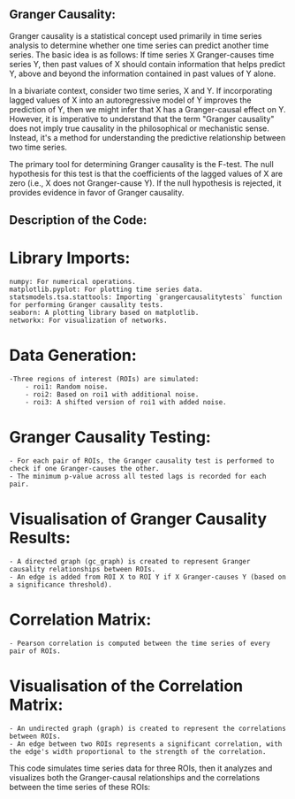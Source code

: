 ## Granger Causality:

Granger causality is a statistical concept used primarily in time series analysis to determine whether one time series can predict another time series. The basic idea is as follows: If time series X Granger-causes time series Y, then past values of X should contain information that helps predict Y, above and beyond the information contained in past values of Y alone.

In a bivariate context, consider two time series, X and Y. If incorporating lagged values of X into an autoregressive model of Y improves the prediction of Y, then we might infer that X has a Granger-causal effect on Y. However, it is imperative to understand that the term "Granger causality" does not imply true causality in the philosophical or mechanistic sense. Instead, it's a method for understanding the predictive relationship between two time series.

The primary tool for determining Granger causality is the F-test. The null hypothesis for this test is that the coefficients of the lagged values of X are zero (i.e., X does not Granger-cause Y). If the null hypothesis is rejected, it provides evidence in favor of Granger causality.



## Description of the Code:
# Library Imports:
    numpy: For numerical operations.
    matplotlib.pyplot: For plotting time series data.
    statsmodels.tsa.stattools: Importing `grangercausalitytests` function for performing Granger causality tests.
    seaborn: A plotting library based on matplotlib.
    networkx: For visualization of networks.

# Data Generation:
    -Three regions of interest (ROIs) are simulated:
        - roi1: Random noise.
        - roi2: Based on roi1 with additional noise.
        - roi3: A shifted version of roi1 with added noise.
   

# Granger Causality Testing:
    - For each pair of ROIs, the Granger causality test is performed to check if one Granger-causes the other.
    - The minimum p-value across all tested lags is recorded for each pair.

# Visualisation of Granger Causality Results:
    - A directed graph (gc_graph) is created to represent Granger causality relationships between ROIs.
    - An edge is added from ROI X to ROI Y if X Granger-causes Y (based on a significance threshold).
# Correlation Matrix:
    - Pearson correlation is computed between the time series of every pair of ROIs.

# Visualisation of the Correlation Matrix:
    - An undirected graph (graph) is created to represent the correlations between ROIs.
    - An edge between two ROIs represents a significant correlation, with the edge's width proportional to the strength of the correlation.



This code simulates time series data for three ROIs, then it analyzes and visualizes both the Granger-causal relationships and the correlations between the time series of these ROIs:



